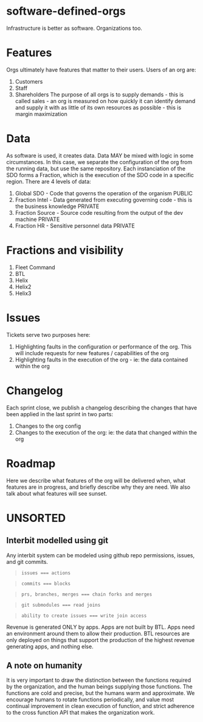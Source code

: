 # software-defined-orgs
Infrastructure is better as software.  Organizations too.

# Features
Orgs ultimately have features that matter to their users.  Users of an org are:
1. Customers
5. Staff
3. Shareholders
The purpose of all orgs is to supply demands - this is called sales - an org is measured on how quickly it can identify demand and supply it with as little of its own resources as possible - this is margin maximization

# Data
As software is used, it creates data.  Data MAY be mixed with logic in some circumstances.  In this case, we separate the configuration of the org from the running data, but use the same repository.  Each instanciation of the SDO forms a Fraction, which is the execution of the SDO code in a specific region.  There are 4 levels of data:
1. Global SDO - Code that governs the operation of the organism PUBLIC
1. Fraction Intel - Data generated from executing governing code - this is the business knowledge PRIVATE
1. Fraction Source - Source code resulting from the output of the dev machine PRIVATE
1. Fraction HR - Sensitive personnel data PRIVATE

# Fractions and visibility
1. Fleet Command
1. BTL
1. Helix
1. Helix2
1. Helix3

# Issues
Tickets serve two purposes here:
1. Highlighting faults in the configuration or performance of the org.  This will include requests for new features / capabilities of the org
1. Highlighting faults in the execution of the org - ie: the data contained within the org

# Changelog
Each sprint close, we publish a changelog describing the changes that have been applied in the last sprint in two parts:
1. Changes to the org config
1. Changes to the execution of the org: ie: the data that changed within the org

# Roadmap
Here we describe what features of the org will be delivered when, what features are in progress, and briefly describe why they are need.  We also talk about what features will see sunset.

# UNSORTED
## Interbit modelled using git
Any interbit system can be modeled using github repo permissions, issues, and git commits.

> `issues === actions`

> `commits === blocks`

> `prs, branches, merges === chain forks and merges`

> `git submodules === read joins`

> `ability to create issues === write join access`

Revenue is generated ONLY by apps.  Apps are not built by BTL.  Apps need an environment around them to allow their production.  BTL resources are only deployed on things that support the production of the highest revenue generating apps, and nothing else.

## A note on humanity
It is very important to draw the distinction between the functions required by the organization, and the human beings supplying those functions.  The functions are cold and precise, but the humans warm and approximate.  We encourage humans to rotate functions periodically, and value most continual improvement in clean execution of function, and strict adherence to the cross function API that makes the organization work.  
